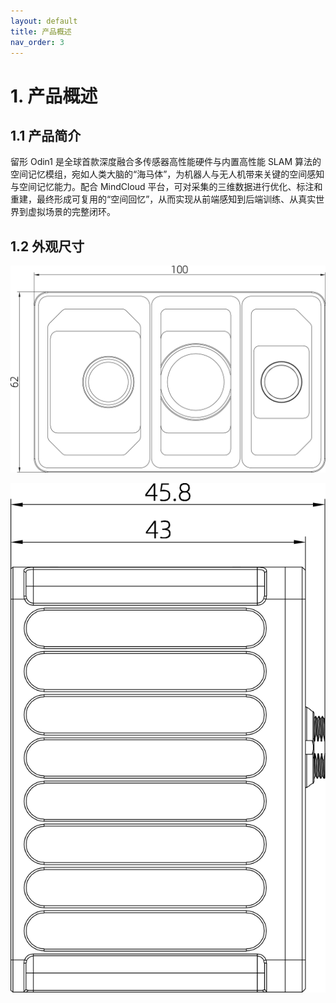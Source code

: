 ```yaml
---
layout: default
title: 产品概述
nav_order: 3
---
```


# 1. 产品概述

## 1.1  产品简介
 
留形 Odin1 是全球首款深度融合多传感器高性能硬件与内置高性能 SLAM 算法的空间记忆模组，宛如人类大脑的“海马体”，为机器人与无人机带来关键的空间感知与空间记忆能力。配合 MindCloud 平台，可对采集的三维数据进行优化、标注和重建，最终形成可复用的“空间回忆”，从而实现从前端感知到后端训练、从真实世界到虚拟场景的完整闭环。

## 1.2 外观尺寸

![](assets/img/21.png) 

![](assets/img/20.png)

